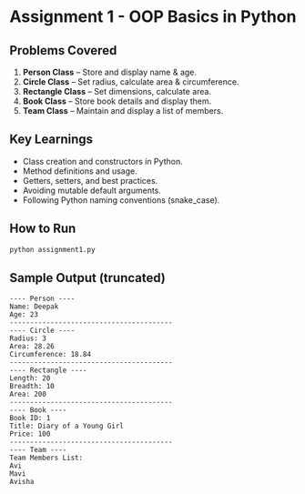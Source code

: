 # Assignment 1 - OOP Basics in Python

## Problems Covered
1. **Person Class** – Store and display name & age.
2. **Circle Class** – Set radius, calculate area & circumference.
3. **Rectangle Class** – Set dimensions, calculate area.
4. **Book Class** – Store book details and display them.
5. **Team Class** – Maintain and display a list of members.

## Key Learnings
- Class creation and constructors in Python.
- Method definitions and usage.
- Getters, setters, and best practices.
- Avoiding mutable default arguments.
- Following Python naming conventions (snake_case).

## How to Run
```bash
python assignment1.py
```

## Sample Output (truncated)
```
---- Person ----
Name: Deepak
Age: 23
----------------------------------------
---- Circle ----
Radius: 3
Area: 28.26
Circumference: 18.84
----------------------------------------
---- Rectangle ----
Length: 20
Breadth: 10
Area: 200
----------------------------------------
---- Book ----
Book ID: 1
Title: Diary of a Young Girl
Price: 100
----------------------------------------
---- Team ----
Team Members List:
Avi
Mavi
Avisha
```
